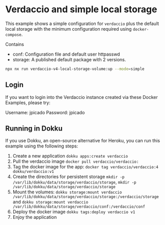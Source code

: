 # Verdaccio and simple local storage

This example shows a simple configuration for `verdaccio` plus the default local storage with the minimum configuration required using `docker-compose`.

Contains

- conf: Configuration file and default user httpasswd
- storage: A published default package with 2 versions.

```bash
npx nx run verdaccio-v4-local-storage-volume:up --mode=simple
```

## Login

If you want to login into the Verdaccio instance created via these Docker Examples, please try:

Username: jpicado
Password: jpicado

## Running in Dokku

If you use Dokku, an open-source alternative for Heroku, you can run this example using the following steps:

1. Create a new application `dokku apps:create verdaccio`
2. Pull the verdaccio image `docker pull verdaccio/verdaccio:`
3. Tag the docker image for the app: `docker tag verdaccio/verdaccio:4 dokku/verdaccio:v1`
4. Create the directories for persistent storage `mkdir -p /var/lib/dokku/data/storage/verdaccio/storage`, `mkdir -p /var/lib/dokku/data/storage/verdaccio/storage`
5. Mount the volumes: `dokku storage:mount verdaccio /var/lib/dokku/data/storage/verdaccio/storage:/verdaccio/storage` and `dokku storage:mount verdaccio /var/lib/dokku/data/storage/verdaccio/conf:/verdaccio/conf`
6. Deploy the docker image `dokku tags:deploy verdaccio v1`
7. Enjoy the application
